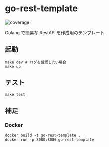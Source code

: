 # go-rest-template

![coverage](https://raw.githubusercontent.com/k-narusawa/go-rest-template/badges/.badges/main/coverage.svg)

Golang で簡易な RestAPI を作成用のテンプレート

## 起動

```shell
make dev # ログを確認したい場合
make up
```

## テスト

```shell
make test
```

## 補足

### Docker

```shell
docker build -t go-rest-template .
docker run -p 8080:8080 go-rest-template
```
